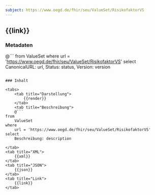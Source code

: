 ```yaml
---
subject: https://www.oegd.de/fhir/seu/ValueSet/RisikofaktorVS
---
```


## {{link}}

### Metadaten

@```
from
	ValueSet
where
	url = 'https://www.oegd.de/fhir/seu/ValueSet/RisikofaktorVS'
select
	CanonicalURL: url, Status: status, Version: version
```

### Inhalt

<tabs>
    <tab title="Darstellung">      
        {{render}}
    </tab>
    <tab title="Beschreibung">
    @```
from
	ValueSet
where
	url = 'https://www.oegd.de/fhir/seu/ValueSet/RisikofaktorVS'
select
	Beschreibung: description
```
    </tab>
    <tab title="XML">      
        {{xml}}
    </tab>
    <tab title="JSON">
        {{json}}
    </tab>
    <tab title="Link">
        {{link}}
    </tab>
</tabs>

